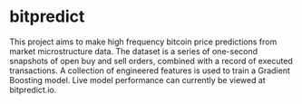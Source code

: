 # bitpredict

This project aims to make high frequency bitcoin price predictions from market microstructure data. The dataset is a series of one-second snapshots of open buy and sell orders, combined with a record of executed transactions. A collection of engineered features is used to train a Gradient Boosting model. Live model performance can currently be viewed at bitpredict.io.
